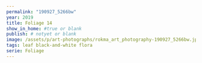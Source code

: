 ```yaml
---
permalink: "190927_5266bw"
year: 2019
title: Foliage 14
show_in_home: #true or blank
publish: # notyet or blank
image: /assets/p/art-photographs/rokma_art_photography-190927_5266bw.jpeg
tags: leaf black-and-white flora
serie: Foliage
---
```

